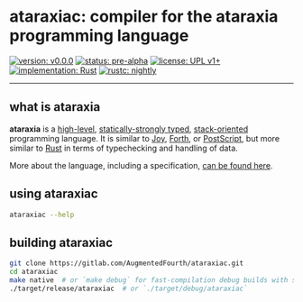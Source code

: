 # ataraxiac: compiler for the ataraxia programming language

[![version: v0.0.0](https://img.shields.io/badge/version-v0.0.0-37a988.svg "version: v0.0.0")](https://gitlab.com/AugmentedFourth/ataraxiac)
[![status: pre-alpha](https://img.shields.io/badge/status-pre--alpha-444444.svg "status: pre-alpha")](https://gitlab.com/AugmentedFourth/ataraxiac)
[![license: UPL v1+](https://img.shields.io/badge/license-UPL_v1+-3f779d.svg "license: UPL v1+")](https://opensource.org/licenses/UPL)
[![implementation: Rust](https://img.shields.io/badge/implementation-Rust-b7410e.svg "implementation: Rust")](https://gitlab.com/AugmentedFourth/ataraxiac)
[![rustc: nightly](https://img.shields.io/badge/rustc-nightly-d185bd.svg "rustc: nightly")](https://gitlab.com/AugmentedFourth/ataraxiac)

---

## what is ataraxia

**ataraxia** is a
[high-level](https://en.wikipedia.org/wiki/High-level_programming_language),
[statically-strongly typed](https://en.wikipedia.org/wiki/Intuitionistic_type_theory),
[stack-oriented](https://en.wikipedia.org/wiki/Stack-oriented_programming_language)
programming language. It is similar to
[Joy](https://en.wikipedia.org/wiki/Joy_\(programming_language\)),
[Forth](http://www.forth.org/), or
[PostScript](https://en.wikipedia.org/wiki/PostScript), but more similar to
[Rust](https://www.rust-lang.org) in terms of typechecking and handling of
data.

More about the language, including a specification, [can be found here](/#TODO).

## using ataraxiac

```bash
ataraxiac --help
```

## building ataraxiac

```bash
git clone https://gitlab.com/AugmentedFourth/ataraxiac.git
cd ataraxiac
make native  # or `make debug` for fast-compilation debug builds with symbols
./target/release/ataraxiac  # or `./target/debug/ataraxiac`
```
